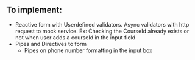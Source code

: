 ## To implement:

* Reactive form with Userdefined validators. Async validators with http request to mock service. 
    Ex: Checking the CourseId already exists or not when user adds a courseId in the input field
* Pipes and Directives to form
    * Pipes on phone number formatting in the input box
    
